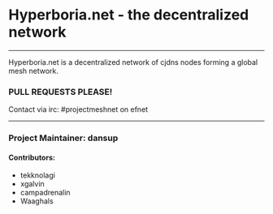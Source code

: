 # Hyperboria.net - the decentralized network

---

Hyperboria.net is a decentralized network of cjdns nodes forming a global mesh network.

### PULL REQUESTS PLEASE!

Contact via irc: #projectmeshnet on efnet

---

### Project Maintainer: dansup

#### Contributors:

* tekknolagi
* xgalvin
* campadrenalin
* Waaghals
